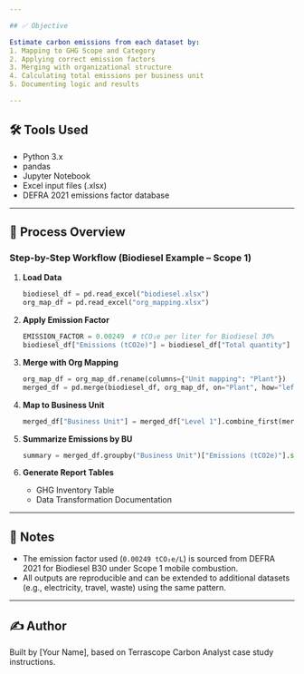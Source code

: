 ```yaml
---

## ✅ Objective

Estimate carbon emissions from each dataset by:
1. Mapping to GHG Scope and Category
2. Applying correct emission factors
3. Merging with organizational structure
4. Calculating total emissions per business unit
5. Documenting logic and results

---
```


## 🛠️ Tools Used

- Python 3.x
- pandas
- Jupyter Notebook
- Excel input files (.xlsx)
- DEFRA 2021 emissions factor database

---

## 🔁 Process Overview

### Step-by-Step Workflow (Biodiesel Example – Scope 1)

1. **Load Data**
    ```python
    biodiesel_df = pd.read_excel("biodiesel.xlsx")
    org_map_df = pd.read_excel("org_mapping.xlsx")
    ```

2. **Apply Emission Factor**
    ```python
    EMISSION_FACTOR = 0.00249  # tCO₂e per liter for Biodiesel 30%
    biodiesel_df["Emissions (tCO2e)"] = biodiesel_df["Total quantity"] * EMISSION_FACTOR
    ```

3. **Merge with Org Mapping**
    ```python
    org_map_df = org_map_df.rename(columns={"Unit mapping": "Plant"})
    merged_df = pd.merge(biodiesel_df, org_map_df, on="Plant", how="left")
    ```

4. **Map to Business Unit**
    ```python
    merged_df["Business Unit"] = merged_df["Level 1"].combine_first(merged_df["Level 2"])
    ```

5. **Summarize Emissions by BU**
    ```python
    summary = merged_df.groupby("Business Unit")["Emissions (tCO2e)"].sum().reset_index()
    ```

6. **Generate Report Tables**
    - GHG Inventory Table
    - Data Transformation Documentation

---

## 📌 Notes

- The emission factor used (`0.00249 tCO₂e/L`) is sourced from DEFRA 2021 for Biodiesel B30 under Scope 1 mobile combustion.
- All outputs are reproducible and can be extended to additional datasets (e.g., electricity, travel, waste) using the same pattern.

---

## ✍️ Author

Built by [Your Name], based on Terrascope Carbon Analyst case study instructions.